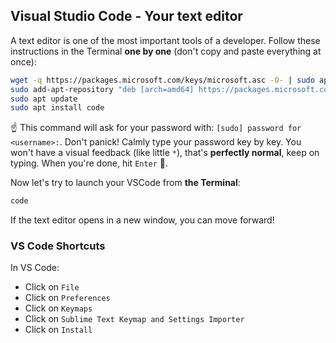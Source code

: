 ## Visual Studio Code - Your text editor

A text editor is one of the most important tools of a developer.
Follow these instructions in the Terminal **one by one** (don't copy and paste everything at once):

```bash
wget -q https://packages.microsoft.com/keys/microsoft.asc -O- | sudo apt-key add -
sudo add-apt-repository "deb [arch=amd64] https://packages.microsoft.com/repos/vscode stable main"
sudo apt update
sudo apt install code
```

:point_up: This command will ask for your password with: `[sudo] password for <username>:`. Don't panick! Calmly type your password key by key. You won't have a visual feedback (like little `*`), that's **perfectly normal**, keep on typing. When you're done, hit `Enter` :muscle:.

Now let's try to launch your VSCode from **the Terminal**:

```bash
code
```
If the text editor opens in a new window, you can move forward!

### VS Code Shortcuts

In VS Code:
- Click on `File`
- Click on `Preferences`
- Click on `Keymaps`
- Click on `Sublime Text Keymap and Settings Importer`
- Click on `Install`